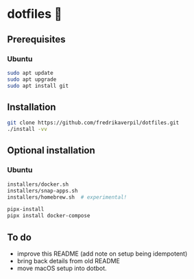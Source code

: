 # dotfiles 🐚

## Prerequisites

### Ubuntu

```bash
sudo apt update
sudo apt upgrade
sudo apt install git
```

## Installation

```bash
git clone https://github.com/fredrikaverpil/dotfiles.git
./install -vv
```

## Optional installation

### Ubuntu

```bash
installers/docker.sh
installers/snap-apps.sh
installers/homebrew.sh  # experimental!

pipx-install
pipx install docker-compose
```

## To do

* improve this README (add note on setup being idempotent)
* bring back details from old README
* move macOS setup into dotbot.
